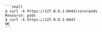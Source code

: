 
        ```shell
        $ curl -k https://127.0.0.1:8443/core/pods
        Resource: pods
        $ curl -k https://127.0.0.1:8443
        OK
        ```